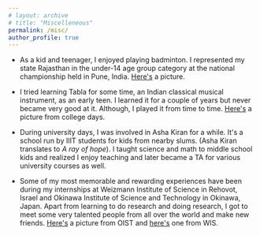 ```yaml
---
# layout: archive
# title: "Miscelleneous"
permalink: /misc/
author_profile: true
---
```


* As a kid and teenager, I enjoyed playing badminton. I represented my state Rajasthan in the under-14 age group category at the national championship held in Pune, India. [Here's](http://kushagra06.github.io/images/badminton.jpeg) a picture.

* I tried learning Tabla for some time, an Indian classical musical instrument, as an early teen. I learned it for a couple of years but never became very good at it. Although, I played it from time to time. [Here's](http://kushagra06.github.io/images/tabla.jpg) a picture from college days.

* During university days, I was involved in Asha Kiran for a while. It's a school run by IIIT students for kids from nearby slums. (Asha Kiran translates to *A ray of hope*). I taught science and math to middle school kids and realized I enjoy teaching and later became a TA for various university courses as well.

* Some of my most memorable and rewarding experiences have been during my internships at Weizmann Institute of Science in Rehovot, Israel and Okinawa Institute of Science and Technology in Okinawa, Japan. Apart from learning to do research and doing research, I got to meet some very talented people from all over the world and make new friends. [Here's](http://kushagra06.github.io/images/oist.jpeg) a picture from OIST and [here's](http://kushagra06.github.io/images/wis.jpg) one from WIS.